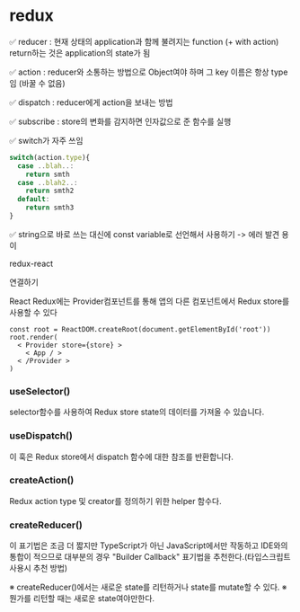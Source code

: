# redux

✅ reducer : 현재 상태의 application과 함께 불려지는 function (+ with action)
return하는 것은 application의 state가 됨

✅ action : reducer와 소통하는 방법으로 Object여야 하며 그 key 이름은 항상 type임 (바꿀 수 없음)

✅ dispatch : reducer에게 action을 보내는 방법

✅ subscribe : store의 변화를 감지하면 인자값으로 준 함수를 실행

✅ switch가 자주 쓰임
```js
switch(action.type){
  case ..blah..:
    return smth
  case ..blah2..:
    return smth2
  default:
    return smth3
}
```

✅ string으로 바로 쓰는 대신에 const variable로 선언해서 사용하기 -> 에러 발견 용이

redux-react

연결하기

React Redux에는 Provider컴포넌트를 통해 앱의 다른 컴포넌트에서 Redux store를 사용할 수 있다

```
const root = ReactDOM.createRoot(document.getElementById('root'))
root.render(
  < Provider store={store} >
    < App / >
  < /Provider >
)
```

### useSelector()

selector함수를 사용하여 Redux store state의 데이터를 가져올 수 있습니다.

### useDispatch()

이 훅은 Redux store에서 dispatch 함수에 대한 참조를 반환합니다.

### createAction()

Redux action type 및 creator를 정의하기 위한 helper 함수다.

### createReducer()

이 표기법은 조금 더 짧지만 TypeScript가 아닌 JavaScript에서만 작동하고 IDE와의 통합이 적으므로 대부분의 경우 "Builder Callback" 표기법을 추천한다.(타입스크립트 사용시 추천 방법)

※ createReducer()에서는 새로운 state를 리턴하거나 state를 mutate할 수 있다.
※ 뭔가를 리턴할 때는 새로운 state여야만한다.
